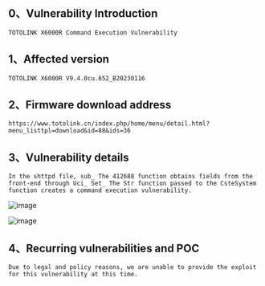 ## 0、Vulnerability Introduction

```
TOTOLINK X6000R Command Execution Vulnerability
```

## 1、Affected version

```
TOTOLINK X6000R V9.4.0cu.652_B20230116
```

## 2、Firmware download address

```
https://www.totolink.cn/index.php/home/menu/detail.html?menu_listtpl=download&id=88&ids=36
```

## 3、Vulnerability details

```
In the shttpd file, sub_ The 412688 function obtains fields from the front-end through Uci_ Set_ The Str function passed to the CsteSystem function creates a command execution vulnerability.
```

![image](https://github.com/XYIYM/Digging/blob/main/TOTOLINK/X6000R/7/upload/image-20231018110712853.png)

![image](https://github.com/XYIYM/Digging/blob/main/TOTOLINK/X6000R/7/upload/image-20231018110748626.png)

## 4、Recurring vulnerabilities and POC

```
Due to legal and policy reasons, we are unable to provide the exploit for this vulnerability at this time.
```
